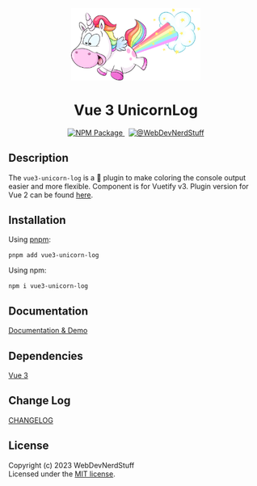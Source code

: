 <p align="center">
  <img alt="Unicorn" width="256" src="https://github.com/webdevnerdstuff/vue3-unicorn-log/raw/main/public/unicorn.svg">
</p>

<p>
  <h1 align="center">Vue 3 UnicornLog</h1>
</p>

<p align="center">
  <a href="https://www.npmjs.com/package/vue3-unicorn-log">
    <img src="https://img.shields.io/npm/v/vue3-unicorn-log?logo=npm" alt="NPM Package">
  </a>
  &nbsp;
  <a href="https://github.com/webdevnerdstuff/vue3-unicorn-log">
    <img src="https://img.shields.io/badge/GitHub-WebDevNerdStuff-deeppink.svg?logo=github" alt="@WebDevNerdStuff">
  </a>
</p>


## Description

The `vue3-unicorn-log` is a 🦄 plugin to make coloring the console output easier and more flexible. Component is for Vuetify v3. Plugin version for Vue 2 can be found [here](https://github.com/webdevnerdstuff/vue-unicorn-log).


## Installation
 
Using [pnpm](https://pnpm.io/):
```
pnpm add vue3-unicorn-log
```

Using npm:
```
npm i vue3-unicorn-log
```
 
## Documentation
 
[Documentation & Demo](https://webdevnerdstuff.github.io/vue3-unicorn-log/)

## Dependencies
 
[Vue 3](https://vuejs.org/)


## Change Log
 
[CHANGELOG](https://github.com/webdevnerdstuff/vue3-unicorn-log/blob/main/CHANGELOG.md)


## License

Copyright (c) 2023 WebDevNerdStuff  
Licensed under the [MIT license](https://github.com/webdevnerdstuff/vue3-unicorn-log/blob/main/LICENSE.md).
